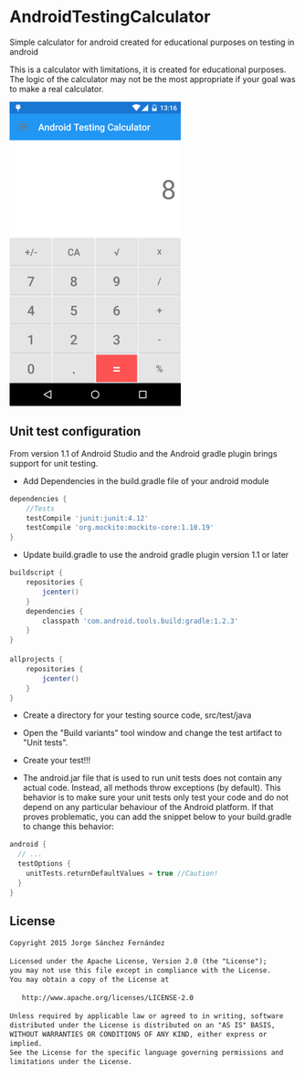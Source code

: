 # AndroidTestingCalculator
Simple calculator for android created for educational purposes on testing in android

This is a calculator with limitations, it is created for educational purposes. The logic of the calculator may not be the most appropriate if your goal was to make a real calculator.

![Android-testing-calculator](./screenshots/Android-testing-calculator.png )

## Unit test configuration
From version 1.1 of Android Studio and the Android gradle plugin brings support for unit testing.

* Add Dependencies in the build.gradle file of your android module
```groovy
dependencies {
    //Tests
    testCompile 'junit:junit:4.12'
    testCompile 'org.mockito:mockito-core:1.10.19'
}
```
* Update build.gradle to use the android gradle plugin version 1.1 or later
```groovy
buildscript {
    repositories {
        jcenter()
    }
    dependencies {
        classpath 'com.android.tools.build:gradle:1.2.3'
    }
}

allprojects {
    repositories {
        jcenter()
    }
}  
```
* Create a directory for your testing source code, src/test/java
* Open the "Build variants" tool window and change the test artifact to "Unit tests".
* Create your test!!!

* The android.jar file that is used to run unit tests does not contain any actual code. Instead, all methods throw exceptions (by default). This behavior is to make sure your unit tests only test your code and do not depend on any particular behaviour of the Android platform. If that proves problematic, you can add the snippet below to your build.gradle to change this behavior:

```groovy
android {
  // ...
  testOptions { 
    unitTests.returnDefaultValues = true //Caution!
  }
}
```
License
-------

    Copyright 2015 Jorge Sánchez Fernández

    Licensed under the Apache License, Version 2.0 (the "License");
    you may not use this file except in compliance with the License.
    You may obtain a copy of the License at

       http://www.apache.org/licenses/LICENSE-2.0

    Unless required by applicable law or agreed to in writing, software
    distributed under the License is distributed on an "AS IS" BASIS,
    WITHOUT WARRANTIES OR CONDITIONS OF ANY KIND, either express or implied.
    See the License for the specific language governing permissions and
    limitations under the License.
